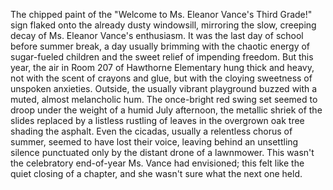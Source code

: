The chipped paint of the "Welcome to Ms. Eleanor Vance's Third Grade!" sign flaked onto the already dusty windowsill, mirroring the slow, creeping decay of Ms. Eleanor Vance's enthusiasm.  It was the last day of school before summer break, a day usually brimming with the chaotic energy of sugar-fueled children and the sweet relief of impending freedom.  But this year, the air in Room 207 of Hawthorne Elementary hung thick and heavy, not with the scent of crayons and glue, but with the cloying sweetness of unspoken anxieties.  Outside, the usually vibrant playground buzzed with a muted, almost melancholic hum.  The once-bright red swing set seemed to droop under the weight of a humid July afternoon, the metallic shriek of the slides replaced by a listless rustling of leaves in the overgrown oak tree shading the asphalt.  Even the cicadas, usually a relentless chorus of summer, seemed to have lost their voice, leaving behind an unsettling silence punctuated only by the distant drone of a lawnmower.  This wasn't the celebratory end-of-year Ms. Vance had envisioned; this felt like the quiet closing of a chapter, and she wasn't sure what the next one held.
